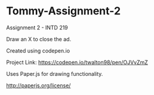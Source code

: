 # Tommy-Assignment-2
Assignment 2 - INTD 219

Draw an X to close the ad.

Created using codepen.io

Project Link:
https://codepen.io/twalton98/pen/OJVvZmZ


Uses Paper.js for drawing functionality.

http://paperjs.org/license/

